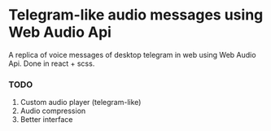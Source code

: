 Telegram-like audio messages using Web Audio Api
=====================

A replica of voice messages of desktop telegram in web using Web Audio Api.
Done in react + scss.

### TODO

1. Custom audio player (telegram-like)
2. Audio compression
3. Better interface

